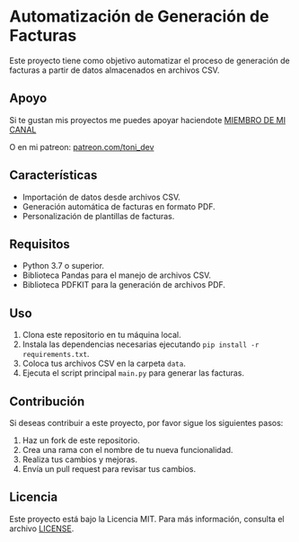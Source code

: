 # Automatización de Generación de Facturas

Este proyecto tiene como objetivo automatizar el proceso de generación de facturas a partir de datos almacenados en archivos CSV.

## Apoyo

Si te gustan mis proyectos me puedes apoyar haciendote [MIEMBRO DE MI CANAL](https://www.youtube.com/channel/UCJ_twZENBaL3L6AmIGYHVrw/join)

O en mi patreon: [patreon.com/toni_dev](https://www.patreon.com/toni_dev)

## Características

- Importación de datos desde archivos CSV.
- Generación automática de facturas en formato PDF.
- Personalización de plantillas de facturas.

## Requisitos

- Python 3.7 o superior.
- Biblioteca Pandas para el manejo de archivos CSV.
- Biblioteca PDFKIT para la generación de archivos PDF.

## Uso

1. Clona este repositorio en tu máquina local.
2. Instala las dependencias necesarias ejecutando `pip install -r requirements.txt`.
3. Coloca tus archivos CSV en la carpeta `data`.
4. Ejecuta el script principal `main.py` para generar las facturas.

## Contribución

Si deseas contribuir a este proyecto, por favor sigue los siguientes pasos:

1. Haz un fork de este repositorio.
2. Crea una rama con el nombre de tu nueva funcionalidad.
3. Realiza tus cambios y mejoras.
4. Envía un pull request para revisar tus cambios.

## Licencia

Este proyecto está bajo la Licencia MIT. Para más información, consulta el archivo [LICENSE](LICENSE).
